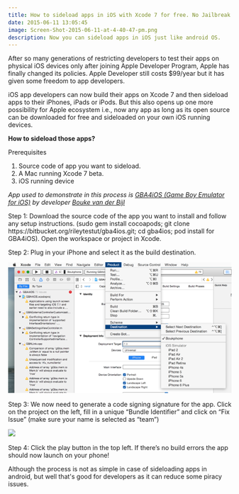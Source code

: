```yaml
---
title: How to sideload apps in iOS with Xcode 7 for free. No Jailbreak required.
date: 2015-06-11 13:05:45
image: Screen-Shot-2015-06-11-at-4-40-47-pm.png
description: Now you can sideload apps in iOS just like android OS.
---
```


<p class="intro"><span class="dropcap">A</span>fter so many generations of restricting developers to test their apps on physical iOS devices only after joining Apple Developer Program, Apple has finally changed its policies. Apple Developer still costs $99/year but it has given some freedom to app developers.</p>

<p>iOS app developers can now build their apps on Xcode 7 and then sideload apps to their iPhones, iPads or iPods. But this also opens up one more possibility for Apple ecosystem i.e., now any app as long as its open source can be downloaded for free and sideloaded on your own iOS running devices.</p>

<p style="font-weight: bold;">How to sideload those apps?</p>
<p>Prerequisites</p>
<ol>
 <li>Source code of app you want to sideload.</li>
 <li>A Mac running Xcode 7 beta.</li>
 <li>iOS running device</li>
</ol>
<p style="font-style: italic;">App used to demonstrate in this process is <a href="https://bitbucket.org/rileytestut/gba4ios">GBA4iOS (Game Boy Emulator for iOS)</a> by developer <a href="https://github.com/bouk">Bouke van der Bijl</a></p>
<p>Step 1: Download the source code of the app you want to install and follow any setup instructions. (sudo gem install cocoapods; git clone https://bitbucket.org/rileytestut/gba4ios.git; cd gba4ios; pod install for GBA4iOS). Open the workspace or project in Xcode.</p>

<p>Step 2: Plug in your iPhone and select it as the build destination.</p>
 <img src="/assets/blog-img/gba4ios-xcodeproj2015-06-0818-04-58.png">

<p>Step 3: We now need to generate a code signing signature for the app. Click on the project on the left, fill in a unique “Bundle Identifier” and click on “Fix Issue” (make sure your name is selected as “team”)</p>
<img src="/assets/blog-img/GBA4iOS.xcodeproj%2B2015-06-08%2B18-06-55.png">

<p>Step 4: Click the play button in the top left. If there’s no build errors the app should now launch on your phone!</p>

<p>Although the process is not as simple in case of sideloading apps in android, but well that's good for developers as it can reduce some piracy issues.</p>

